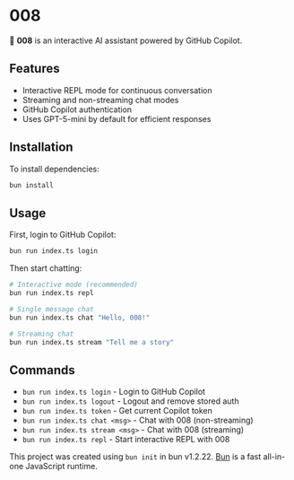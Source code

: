 # 008

🤖 **008** is an interactive AI assistant powered by GitHub Copilot.

## Features

- Interactive REPL mode for continuous conversation
- Streaming and non-streaming chat modes
- GitHub Copilot authentication
- Uses GPT-5-mini by default for efficient responses

## Installation

To install dependencies:

```bash
bun install
```

## Usage

First, login to GitHub Copilot:

```bash
bun run index.ts login
```

Then start chatting:

```bash
# Interactive mode (recommended)
bun run index.ts repl

# Single message chat
bun run index.ts chat "Hello, 008!"

# Streaming chat
bun run index.ts stream "Tell me a story"
```

## Commands

- `bun run index.ts login` - Login to GitHub Copilot
- `bun run index.ts logout` - Logout and remove stored auth
- `bun run index.ts token` - Get current Copilot token
- `bun run index.ts chat <msg>` - Chat with 008 (non-streaming)
- `bun run index.ts stream <msg>` - Chat with 008 (streaming)
- `bun run index.ts repl` - Start interactive REPL with 008

This project was created using `bun init` in bun v1.2.22. [Bun](https://bun.com) is a fast all-in-one JavaScript runtime.
